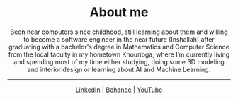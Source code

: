 <div align="center">
<h1>About me</h1>
<p>Been near computers since childhood, still learning about them and willing to become a software engineer in the near future (Inshallah) after graduating with a bachelor's degree in Mathematics and Computer Science from the local faculty in my hometown Khouribga, where I’m currently living and spending most of my time either studying, doing some 3D modeling and interior design or learning about AI and Machine Learning.</p>
 
***

<a href="https://www.linkedin.com/in/itsachrafmansari/" target="_blank">LinkedIn</a> |
<a href="https://www.behance.net/itsachrafmansari" target="_blank">Behance</a> |
<a href="https://www.youtube.com/c/itsachrafmansari?sub_confirmation=1" target="_blank">YouTube</a>
</div>
